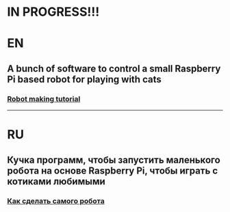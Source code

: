 # IN PROGRESS!!!
# EN
## A bunch of software to control a small Raspberry Pi based robot for playing with cats

### [Robot making tutorial](todo)

- - -

# RU
## Кучка программ, чтобы запустить маленького робота на основе Raspberry Pi, чтобы играть с котиками любимыми

### [Как сделать самого робота](todo)